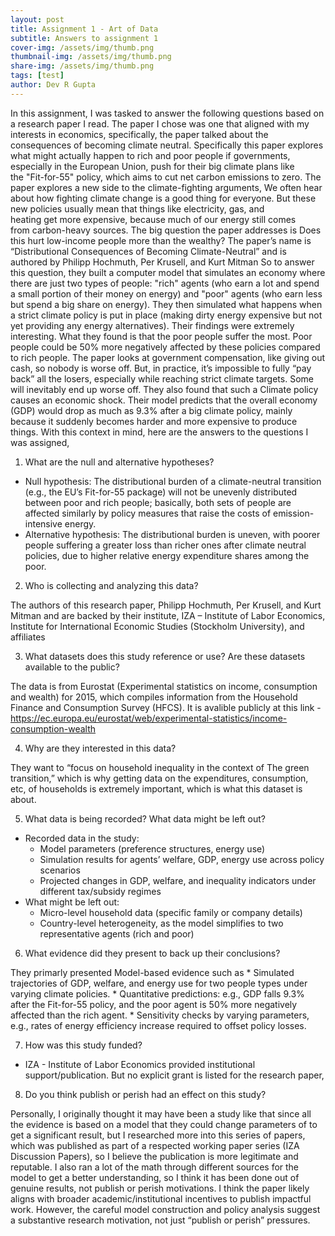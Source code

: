 ```yaml
---
layout: post
title: Assignment 1 - Art of Data
subtitle: Answers to assignment 1
cover-img: /assets/img/thumb.png
thumbnail-img: /assets/img/thumb.png
share-img: /assets/img/thumb.png
tags: [test]
author: Dev R Gupta
---
```


In this assignment, I was tasked to answer the following questions based on a research paper I read. The paper I chose was one that aligned with my interests in economics, specifically, the paper talked about the consequences of becoming climate neutral. 
Specifically this paper explores what might actually happen to rich and poor people if governments, especially in the European Union, push for their big climate plans like the "Fit-for-55" policy, which aims to cut net carbon emissions to zero. The paper explores a new side to the climate-fighting arguments, 
We often hear about how fighting climate change is a good thing for everyone. But these new policies usually mean that things like electricity, gas, and heating get more expensive, because much of our energy still comes from carbon-heavy sources. The big question the paper addresses is Does this hurt low-income people more than the wealthy?
The paper’s name is “Distributional Consequences of Becoming Climate-Neutral” and is authored by Philipp Hochmuth, Per Krusell, and Kurt Mitman
So to answer this question, they built a computer model that simulates an economy where there are just two types of people: "rich" agents (who earn a lot and spend a small portion of their money on energy) and "poor" agents (who earn less but spend a big share on energy).
They then simulated what happens when a strict climate policy is put in place (making dirty energy expensive but not yet providing any energy alternatives). Their findings were extremely interesting. What they found is that the poor people suffer the most.  Poor people could be 50% more negatively affected by these policies compared to rich people. The paper looks at government compensation, like giving out cash, so nobody is worse off. But, in practice, it’s impossible to fully “pay back” all the losers, especially while reaching strict climate targets. Some will inevitably end up worse off. They also found that such a Climate policy causes an economic shock. Their model predicts that the overall economy (GDP) would drop as much as 9.3% after a big climate policy, mainly because it suddenly becomes harder and more expensive to produce things.  With this context in mind, here are the answers to the questions I was assigned, 

1. What are the null and alternative hypotheses?

* Null hypothesis: The distributional burden of a climate-neutral transition (e.g., the EU’s Fit-for-55 package) will not be unevenly distributed between poor and rich people; basically, both sets of people are affected similarly by policy measures that raise the costs of emission-intensive energy.
* Alternative hypothesis: The distributional burden is uneven, with poorer people suffering a greater loss than richer ones after climate neutral policies, due to higher relative energy expenditure shares among the poor.

2. Who is collecting and analyzing this data?

The authors of this research paper, Philipp Hochmuth, Per Krusell, and Kurt Mitman and are backed by their institute, IZA – Institute of Labor Economics, Institute for International Economic Studies (Stockholm University), and affiliates

3. What datasets does this study reference or use? Are these datasets available to the public?

The data is from Eurostat (Experimental statistics on income, consumption and wealth) for 2015, which
compiles information from the Household Finance and Consumption Survey (HFCS). It is avalible publicly at this link - https://ec.europa.eu/eurostat/web/experimental-statistics/income-consumption-wealth

4. Why are they interested in this data?

They want to “focus on household inequality in the context of
The green transition,” which is why getting data on the expenditures, consumption, etc, of households is extremely important, which is what this dataset is about. 	

5. What data is being recorded? What data might be left out?

* Recorded data in the study:
    * Model parameters (preference structures, energy use)
    * Simulation results for agents’ welfare, GDP, energy use across policy scenarios
    * Projected changes in GDP, welfare, and inequality indicators under different tax/subsidy regimes
* What might be left out:
    * Micro-level household data (specific family or company details)
    * Country-level heterogeneity, as the model simplifies to two representative agents (rich and poor)


6. What evidence did they present to back up their conclusions?

They primarly presented Model-based evidence such as 
    * Simulated trajectories of GDP, welfare, and energy use for two people types under varying climate policies.
    * Quantitative predictions: e.g., GDP falls 9.3% after the Fit-for-55 policy, and the poor agent is 50% more negatively affected than the rich agent.
    * Sensitivity checks by varying parameters, e.g., rates of energy efficiency increase required to offset policy losses.

7. How was this study funded?

* IZA - Institute of Labor Economics provided institutional support/publication. But no explicit grant is listed for the research paper, 


8. Do you think publish or perish had an effect on this study?

Personally, I originally thought it may have been a study like that since all the evidence is based on a model that they could change parameters of to get a significant result, but I researched more into this series of papers, which was published as part of a respected working paper series (IZA Discussion Papers), so I believe the publication is more legitimate and reputable. I also ran a lot of the math through different sources for the model to get a better understanding, so I think it has been done out of genuine results, not publish or perish motivations. I think the paper likely aligns with broader academic/institutional incentives to publish impactful work. However, the careful model construction and policy analysis suggest a substantive research motivation, not just “publish or perish” pressures.


  
